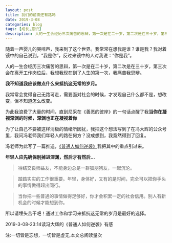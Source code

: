 ```yaml
---
layout: post
title: 我们的前面还有路吗
date: 2019-3-08
categories: blog
tags: [成长,意识]
description: 人的一生会经历三次痛苦的思辩，第一次是在二十岁，第二次是在三十岁，第三次会在离开工作岗位后，我想我现在处在了人生的第一次。
---
```


随着一声婴儿的哭啼声，我来到了这个世界。我常常在想我是谁？谁是我？我对着镜中的自己说到，“我是你”，反过来镜中的人对我说：“你是我”。

人的一生会经历三次痛苦的思辩，第一次是在二十岁，第二次是在三十岁，第三次会在离开工作岗位后，我想我现在到了人生的第一次，我痛苦我思辩。

**我不知道我应该做点什么来抵抗这无常的岁月。**

我常常会觉得自己无路可走，需要面对社会的时候，才发现自己什么都不是，想改变，但不知道怎么改变。

为此我浪费了大量的时间，直到尼采在《善恶的彼岸》的一句话点醒了我**当你在凝视深渊的时候，深渊也正在凝视着你**

为了让自己不要被这样消极的情绪所因扰，我把这个想法写到了在冯大辉的公众号里，我问冯老师我们年轻人的路在何方？没成想到，我竟然得到了回复。

冯老师为此写了一篇推送，[《普通人如何逆袭》](https://mp.weixin.qq.com/s/dXg7LCoQNUTAiSrGengiNw)我把其中的重点引过来。

**年轻人应先确保别掉进深渊，然后才有然后...**

> 得结交良师益友，不能身边总是一群狐朋狗友，一起沉沦。

> 踏踏实实的工作很重要。年轻，身体好，又有的是时间，完全可以把你手头的事情做得超出同行。

> 当你把一些普通的事情做得足够好，你才会积累一定的社会信用。别人有新机会的时候才能想到你。

所以请埋头苦干吧！通过工作和学习来抵抗这无常的岁月是最好的选择。

2019-3-08-23:14读冯大辉的《普通人如何逆袭》有感

<span id="busuanzi_container_page_pv">
  注:一切皆是忘想，一切皆是虚无,本文总阅读量<span id="busuanzi_value_page_pv"></span>次
</span>



